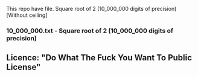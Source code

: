This repo have file. Square root of 2 (10_000_000  digits of precision) [Without ceiling]

### 10_000_000.txt - Square root of 2 (10_000_000  digits of precision)

## Licence: "Do What The Fuck You Want To Public License"
